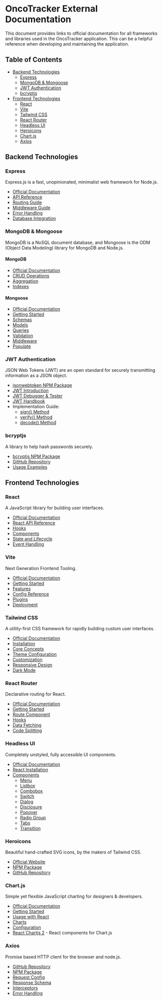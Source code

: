# OncoTracker External Documentation

This document provides links to official documentation for all frameworks and libraries used in the OncoTracker application. This can be a helpful reference when developing and maintaining the application.

## Table of Contents
- [Backend Technologies](#backend-technologies)
  - [Express](#express)
  - [MongoDB & Mongoose](#mongodb--mongoose)
  - [JWT Authentication](#jwt-authentication)
  - [bcryptjs](#bcryptjs)
- [Frontend Technologies](#frontend-technologies)
  - [React](#react)
  - [Vite](#vite)
  - [Tailwind CSS](#tailwind-css)
  - [React Router](#react-router)
  - [Headless UI](#headless-ui)
  - [Heroicons](#heroicons)
  - [Chart.js](#chartjs)
  - [Axios](#axios)

## Backend Technologies

### Express
Express.js is a fast, unopinionated, minimalist web framework for Node.js.

- [Official Documentation](https://expressjs.com/)
- [API Reference](https://expressjs.com/en/4x/api.html)
- [Routing Guide](https://expressjs.com/en/guide/routing.html)
- [Middleware Guide](https://expressjs.com/en/guide/using-middleware.html)
- [Error Handling](https://expressjs.com/en/guide/error-handling.html)
- [Database Integration](https://expressjs.com/en/guide/database-integration.html)

### MongoDB & Mongoose
MongoDB is a NoSQL document database, and Mongoose is the ODM (Object Data Modeling) library for MongoDB and Node.js.

#### MongoDB
- [Official Documentation](https://docs.mongodb.com/)
- [CRUD Operations](https://docs.mongodb.com/manual/crud/)
- [Aggregation](https://docs.mongodb.com/manual/aggregation/)
- [Indexes](https://docs.mongodb.com/manual/indexes/)

#### Mongoose
- [Official Documentation](https://mongoosejs.com/docs/)
- [Getting Started](https://mongoosejs.com/docs/index.html)
- [Schemas](https://mongoosejs.com/docs/guide.html)
- [Models](https://mongoosejs.com/docs/models.html)
- [Queries](https://mongoosejs.com/docs/queries.html)
- [Validation](https://mongoosejs.com/docs/validation.html)
- [Middleware](https://mongoosejs.com/docs/middleware.html)
- [Populate](https://mongoosejs.com/docs/populate.html)

### JWT Authentication
JSON Web Tokens (JWT) are an open standard for securely transmitting information as a JSON object.

- [jsonwebtoken NPM Package](https://www.npmjs.com/package/jsonwebtoken)
- [JWT Introduction](https://jwt.io/introduction)
- [JWT Debugger & Tester](https://jwt.io/)
- [JWT Handbook](https://auth0.com/resources/ebooks/jwt-handbook)
- Implementation Guide:
  - [sign() Method](https://github.com/auth0/node-jsonwebtoken#jwtsignpayload-secretorprivatekey-options-callback)
  - [verify() Method](https://github.com/auth0/node-jsonwebtoken#jwtverifytoken-secretorpublickey-options-callback)
  - [decode() Method](https://github.com/auth0/node-jsonwebtoken#jwtdecodetoken--options)

### bcryptjs
A library to help hash passwords securely.

- [bcryptjs NPM Package](https://www.npmjs.com/package/bcryptjs)
- [GitHub Repository](https://github.com/dcodeIO/bcrypt.js)
- [Usage Examples](https://www.npmjs.com/package/bcryptjs#usage)

## Frontend Technologies

### React
A JavaScript library for building user interfaces.

- [Official Documentation](https://react.dev/learn)
- [React API Reference](https://react.dev/reference/react)
- [Hooks](https://react.dev/reference/react/hooks)
- [Components](https://react.dev/learn/your-first-component)
- [State and Lifecycle](https://react.dev/learn/state-a-components-memory)
- [Event Handling](https://react.dev/learn/responding-to-events)

### Vite
Next Generation Frontend Tooling.

- [Official Documentation](https://vitejs.dev/)
- [Getting Started](https://vitejs.dev/guide/)
- [Features](https://vitejs.dev/guide/features.html)
- [Config Reference](https://vitejs.dev/config/)
- [Plugins](https://vitejs.dev/plugins/)
- [Deployment](https://vitejs.dev/guide/static-deploy.html)

### Tailwind CSS
A utility-first CSS framework for rapidly building custom user interfaces.

- [Official Documentation](https://tailwindcss.com/docs)
- [Installation](https://tailwindcss.com/docs/installation)
- [Core Concepts](https://tailwindcss.com/docs/utility-first)
- [Theme Configuration](https://tailwindcss.com/docs/theme)
- [Customization](https://tailwindcss.com/docs/configuration)
- [Responsive Design](https://tailwindcss.com/docs/responsive-design)
- [Dark Mode](https://tailwindcss.com/docs/dark-mode)

### React Router
Declarative routing for React.

- [Official Documentation](https://reactrouter.com/en/main)
- [Getting Started](https://reactrouter.com/en/main/start/tutorial)
- [Route Component](https://reactrouter.com/en/main/route/route)
- [Hooks](https://reactrouter.com/en/main/hooks/use-navigate)
- [Data Fetching](https://reactrouter.com/en/main/guides/data-loaders)
- [Code Splitting](https://reactrouter.com/en/main/guides/deferred)

### Headless UI
Completely unstyled, fully accessible UI components.

- [Official Documentation](https://headlessui.com/)
- [React Installation](https://headlessui.com/react/installation)
- [Components](https://headlessui.com/react/menu)
  - [Menu](https://headlessui.com/react/menu)
  - [Listbox](https://headlessui.com/react/listbox)
  - [Combobox](https://headlessui.com/react/combobox)
  - [Switch](https://headlessui.com/react/switch)
  - [Dialog](https://headlessui.com/react/dialog)
  - [Disclosure](https://headlessui.com/react/disclosure)
  - [Popover](https://headlessui.com/react/popover)
  - [Radio Group](https://headlessui.com/react/radio-group)
  - [Tabs](https://headlessui.com/react/tabs)
  - [Transition](https://headlessui.com/react/transition)

### Heroicons
Beautiful hand-crafted SVG icons, by the makers of Tailwind CSS.

- [Official Website](https://heroicons.com/)
- [NPM Package](https://www.npmjs.com/package/@heroicons/react)
- [GitHub Repository](https://github.com/tailwindlabs/heroicons)

### Chart.js
Simple yet flexible JavaScript charting for designers & developers.

- [Official Documentation](https://www.chartjs.org/docs/latest/)
- [Getting Started](https://www.chartjs.org/docs/latest/getting-started/)
- [Usage with React](https://www.chartjs.org/docs/latest/getting-started/usage.html)
- [Charts](https://www.chartjs.org/docs/latest/charts/line.html)
- [Configuration](https://www.chartjs.org/docs/latest/configuration/)
- [React Chartjs 2](https://react-chartjs-2.js.org/) - React components for Chart.js

### Axios
Promise based HTTP client for the browser and node.js.

- [GitHub Repository](https://github.com/axios/axios)
- [NPM Package](https://www.npmjs.com/package/axios)
- [Request Config](https://axios-http.com/docs/req_config)
- [Response Schema](https://axios-http.com/docs/res_schema)
- [Interceptors](https://axios-http.com/docs/interceptors)
- [Error Handling](https://axios-http.com/docs/handling_errors) 